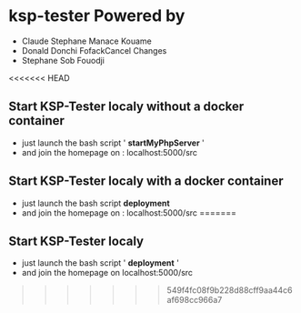 # ksp-tester Powered by

* Claude Stephane Manace Kouame
* Donald Donchi FofackCancel Changes
* Stephane Sob Fouodji

<<<<<<< HEAD
## Start KSP-Tester localy without a docker container
- just launch the bash script ' **startMyPhpServer** '
- and join the homepage on : localhost:5000/src

## Start KSP-Tester localy with a docker container
- just launch the bash script **deployment**
- and join the homepage on : localhost:5000/src
=======
## Start KSP-Tester localy
- just launch the bash script ' **deployment** '
- and join the homepage on localhost:5000/src
>>>>>>> 549f4fc08f9b228d88cff9aa44c6af698cc966a7
